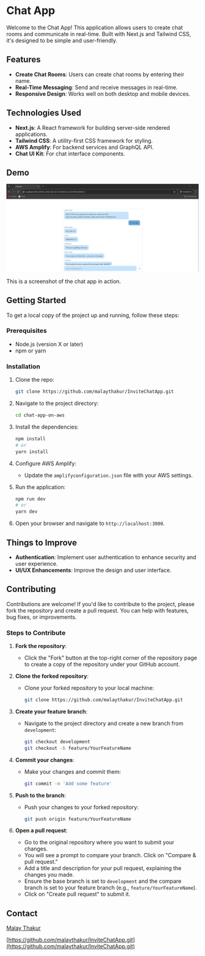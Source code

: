 # Chat App

Welcome to the Chat App! This application allows users to create chat rooms and communicate in real-time. Built with Next.js and Tailwind CSS, it's designed to be simple and user-friendly.

## Features

- **Create Chat Rooms**: Users can create chat rooms by entering their name.
- **Real-Time Messaging**: Send and receive messages in real-time.
- **Responsive Design**: Works well on both desktop and mobile devices.

## Technologies Used

- **Next.js**: A React framework for building server-side rendered applications.
- **Tailwind CSS**: A utility-first CSS framework for styling.
- **AWS Amplify**: For backend services and GraphQL API.
- **Chat UI Kit**: For chat interface components.

## Demo

![Chat App Demo](chat-app-on-aws/images/testing_demo.png)

This is a screenshot of the chat app in action.


## Getting Started

To get a local copy of the project up and running, follow these steps:

### Prerequisites

- Node.js (version X or later)
- npm or yarn

### Installation

1. Clone the repo:
   ```bash
   git clone https://github.com/malaythakur/InviteChatApp.git
   ```

2. Navigate to the project directory:
   ```bash
   cd chat-app-on-aws
   ```

3. Install the dependencies:
   ```bash
   npm install
   # or
   yarn install
   ```

4. Configure AWS Amplify:
   - Update the `amplifyconfiguration.json` file with your AWS settings.

5. Run the application:
   ```bash
   npm run dev
   # or
   yarn dev
   ```

6. Open your browser and navigate to `http://localhost:3000`.

## Things to Improve

- **Authentication**: Implement user authentication to enhance security and user experience.
- **UI/UX Enhancements**: Improve the design and user interface.

## Contributing

Contributions are welcome! If you'd like to contribute to the project, please fork the repository and create a pull request. You can help with features, bug fixes, or improvements.

### Steps to Contribute

1. **Fork the repository**:
   - Click the "Fork" button at the top-right corner of the repository page to create a copy of the repository under your GitHub account.

2. **Clone the forked repository**:
   - Clone your forked repository to your local machine:
     ```bash
     git clone https://github.com/malaythakur/InviteChatApp.git
     ```

3. **Create your feature branch**:
   - Navigate to the project directory and create a new branch from `development`:
     ```bash
     git checkout development
     git checkout -b feature/YourFeatureName
     ```

4. **Commit your changes**:
   - Make your changes and commit them:
     ```bash
     git commit -m 'Add some feature'
     ```

5. **Push to the branch**:
   - Push your changes to your forked repository:
     ```bash
     git push origin feature/YourFeatureName
     ```

6. **Open a pull request**:
   - Go to the original repository where you want to submit your changes.
   - You will see a prompt to compare your branch. Click on "Compare & pull request."
   - Add a title and description for your pull request, explaining the changes you made.
   - Ensure the base branch is set to `development` and the compare branch is set to your feature branch (e.g., `feature/YourFeatureName`).
   - Click on "Create pull request" to submit it.
## Contact

[Malay Thakur](malaythakur13@gmail.com)

[https://github.com/malaythakur/InviteChatApp.git](https://github.com/malaythakur/InviteChatApp.git)
